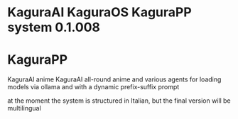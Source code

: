 # KaguraAI KaguraOS KaguraPP system 0.1.008
#
# KaguraPP

KaguraAI anime KaguraAI all-round anime and various agents for loading models via ollama and with a dynamic prefix-suffix prompt

at the moment the system is structured in Italian, but the final version will be multilingual